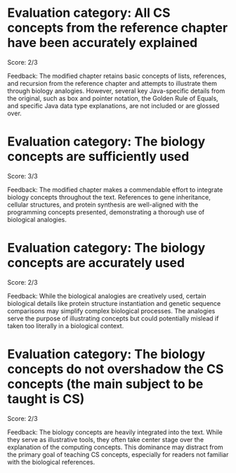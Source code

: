 # Evaluation category: All CS concepts from the reference chapter have been accurately explained

Score: 2/3

Feedback: The modified chapter retains basic concepts of lists, references, and recursion from the reference chapter and attempts to illustrate them through biology analogies. However, several key Java-specific details from the original, such as box and pointer notation, the Golden Rule of Equals, and specific Java data type explanations, are not included or are glossed over.

# Evaluation category: The biology concepts are sufficiently used

Score: 3/3

Feedback: The modified chapter makes a commendable effort to integrate biology concepts throughout the text. References to gene inheritance, cellular structures, and protein synthesis are well-aligned with the programming concepts presented, demonstrating a thorough use of biological analogies.

# Evaluation category: The biology concepts are accurately used

Score: 2/3

Feedback: While the biological analogies are creatively used, certain biological details like protein structure instantiation and genetic sequence comparisons may simplify complex biological processes. The analogies serve the purpose of illustrating concepts but could potentially mislead if taken too literally in a biological context.

# Evaluation category: The biology concepts do not overshadow the CS concepts (the main subject to be taught is CS)

Score: 2/3

Feedback: The biology concepts are heavily integrated into the text. While they serve as illustrative tools, they often take center stage over the explanation of the computing concepts. This dominance may distract from the primary goal of teaching CS concepts, especially for readers not familiar with the biological references.

